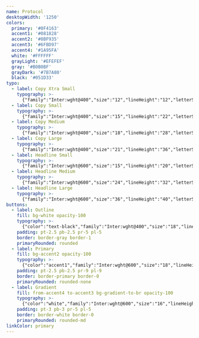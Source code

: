 ```yaml
---
name: Protocol
desktopWidth: '1250'
colors:
  primary: '#0F4163'
  accent1: '#081828'
  accent2: '#8BF935'
  accent3: '#6FBD97'
  accent4: '#1A95FA'
  white: '#FFFFFF'
  grayLight: '#EFEFEF'
  gray: '#B0B0BF'
  grayDark: '#7B7A80'
  black: '#051D33'
typo:
  - label: Copy Xtra Small
    typography: >-
      {"family":"Inter:wght@400","size":"12","lineHeight":"12","letterSpacing":"","margin":"","smSize":"12","smLineHeight":"12","smLetterSpacing":"","smMargin":""}
  - label: Copy Small
    typography: >-
      {"family":"Inter:wght@400","size":"15","lineHeight":"22","letterSpacing":"0","margin":"0","smSize":"15","smLineHeight":"22","smLetterSpacing":"0","smMargin":"0"}
  - label: Copy Medium
    typography: >-
      {"family":"Inter:wght@400","size":"18","lineHeight":"28","letterSpacing":"0","margin":"20","smSize":"18","smLineHeight":"28","smLetterSpacing":"0","smMargin":"20"}
  - label: Copy Large
    typography: >-
      {"family":"Inter:wght@400","size":"21","lineHeight":"36","letterSpacing":"0","margin":"0","smSize":"21","smLineHeight":"36","smLetterSpacing":"0","smMargin":"0"}
  - label: Headline Small
    typography: >-
      {"family":"Inter:wght@600","size":"15","lineHeight":"20","letterSpacing":"0","margin":"0","smSize":"15","smLineHeight":"20","smLetterSpacing":"0","smMargin":"0"}
  - label: Headline Medium
    typography: >-
      {"family":"Inter:wght@600","size":"24","lineHeight":"32","letterSpacing":"0","margin":"0","smSize":"24","smLineHeight":"32","smLetterSpacing":"0","smMargin":"0"}
  - label: Headline Large
    typography: >-
      {"family":"Inter:wght@600","size":"36","lineHeight":"40","letterSpacing":"0","margin":"0","smSize":"36","smLineHeight":"40","smLetterSpacing":"0","smMargin":"0"}
buttons:
  - label: Outline
    fill: bg-white opacity-100
    typography: >-
      {"color":"text-black","family":"Inter:wght@400","size":"18","lineHeight":"18","letterSpacing":"0","smSize":"18","smLineHeight":"18","smLetterSpacing":"0"}
    padding: pt-2.5 pb-2.5 pr-5 pl-5
    border: border-gray border-1
    primaryRounded: rounded
  - label: Primary
    fill: bg-accent2 opacity-100
    typography: >-
      {"color":"accent1","family":"Inter:wght@600","size":"18","lineHeight":"18","letterSpacing":"0","smSize":"18","smLineHeight":"18","smLetterSpacing":"0"}
    padding: pt-2.5 pb-2.5 pr-9 pl-9
    border: border-primary border-0
    primaryRounded: rounded-none
  - label: Gradient
    fill: from-accent4 to-accent3 bg-gradient-to-br opacity-100
    typography: >-
      {"color":"white","family":"Inter:wght@600","size":"16","lineHeight":"20","letterSpacing":"0","smSize":"16","smLineHeight":"20","smLetterSpacing":"0"}
    padding: pt-3 pb-3 pr-5 pl-5
    border: border-white border-0
    primaryRounded: rounded-md
linkColor: primary
---
```




